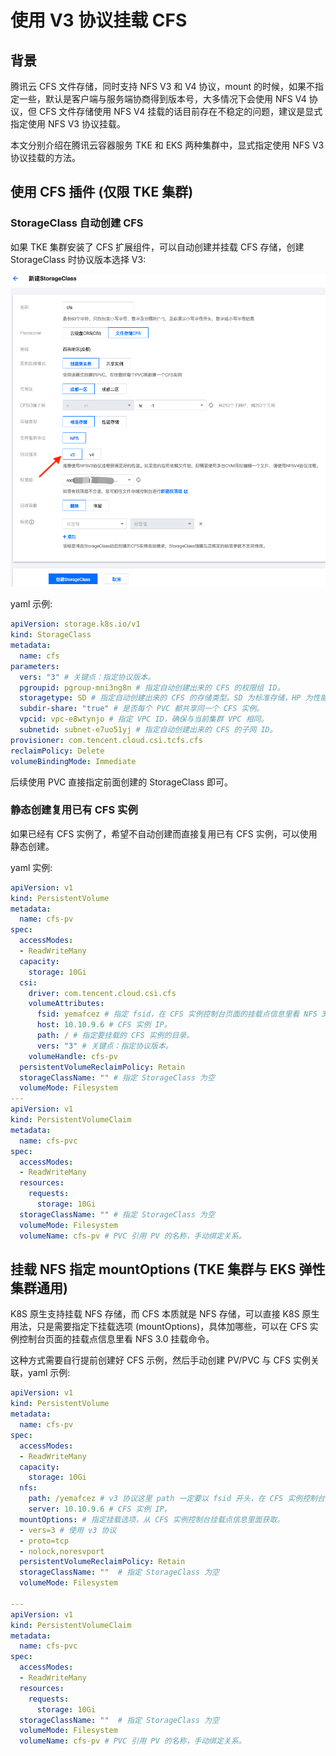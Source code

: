 # 使用 V3 协议挂载 CFS

## 背景

腾讯云 CFS 文件存储，同时支持 NFS V3 和 V4 协议，mount 的时候，如果不指定一些，默认是客户端与服务端协商得到版本号，大多情况下会使用 NFS V4 协议，但 CFS 文件存储使用 NFS V4 挂载的话目前存在不稳定的问题，建议是显式指定使用 NFS V3 协议挂载。

本文分别介绍在腾讯云容器服务 TKE 和 EKS 两种集群中，显式指定使用 NFS V3 协议挂载的方法。

## 使用 CFS 插件 (仅限 TKE 集群)

### StorageClass 自动创建 CFS

如果 TKE 集群安装了 CFS 扩展组件，可以自动创建并挂载 CFS 存储，创建 StorageClass 时协议版本选择 V3:

![](1.png)

yaml 示例:

```yaml
apiVersion: storage.k8s.io/v1
kind: StorageClass
metadata:
  name: cfs
parameters:
  vers: "3" # 关键点：指定协议版本。
  pgroupid: pgroup-mni3ng8n # 指定自动创建出来的 CFS 的权限组 ID。
  storagetype: SD # 指定自动创建出来的 CFS 的存储类型。SD 为标准存储，HP 为性能存储。
  subdir-share: "true" # 是否每个 PVC 都共享同一个 CFS 实例。
  vpcid: vpc-e8wtynjo # 指定 VPC ID，确保与当前集群 VPC 相同。
  subnetid: subnet-e7uo51yj # 指定自动创建出来的 CFS 的子网 ID。
provisioner: com.tencent.cloud.csi.tcfs.cfs
reclaimPolicy: Delete
volumeBindingMode: Immediate
```

后续使用 PVC 直接指定前面创建的 StorageClass 即可。

### 静态创建复用已有 CFS 实例

如果已经有 CFS 实例了，希望不自动创建而直接复用已有 CFS 实例，可以使用静态创建。

yaml 实例:

```yaml
apiVersion: v1
kind: PersistentVolume
metadata:
  name: cfs-pv
spec:
  accessModes:
  - ReadWriteMany
  capacity:
    storage: 10Gi
  csi:
    driver: com.tencent.cloud.csi.cfs
    volumeAttributes:
      fsid: yemafcez # 指定 fsid，在 CFS 实例控制台页面的挂载点信息里看 NFS 3.0 挂载命令，里面有 fsid。
      host: 10.10.9.6 # CFS 实例 IP。
      path: / # 指定要挂载的 CFS 实例的目录。
      vers: "3" # 关键点：指定协议版本。
    volumeHandle: cfs-pv
  persistentVolumeReclaimPolicy: Retain
  storageClassName: "" # 指定 StorageClass 为空
  volumeMode: Filesystem
---
apiVersion: v1
kind: PersistentVolumeClaim
metadata:
  name: cfs-pvc
spec:
  accessModes:
  - ReadWriteMany
  resources:
    requests:
      storage: 10Gi
  storageClassName: "" # 指定 StorageClass 为空
  volumeMode: Filesystem
  volumeName: cfs-pv # PVC 引用 PV 的名称，手动绑定关系。
```

## 挂载 NFS 指定 mountOptions (TKE 集群与 EKS 弹性集群通用)

K8S 原生支持挂载 NFS 存储，而 CFS 本质就是 NFS 存储，可以直接 K8S 原生用法，只是需要指定下挂载选项 (mountOptions)，具体加哪些，可以在 CFS 实例控制台页面的挂载点信息里看 NFS 3.0 挂载命令。

这种方式需要自行提前创建好 CFS 示例，然后手动创建 PV/PVC 与 CFS 实例关联，yaml 示例:

```yaml
apiVersion: v1
kind: PersistentVolume
metadata:
  name: cfs-pv
spec:
  accessModes:
  - ReadWriteMany
  capacity:
    storage: 10Gi
  nfs:
    path: /yemafcez # v3 协议这里 path 一定要以 fsid 开头，在 CFS 实例控制台页面的挂载点信息里看 NFS 3.0 挂载命令，里面有 fsid。
    server: 10.10.9.6 # CFS 实例 IP。
  mountOptions: # 指定挂载选项，从 CFS 实例控制台挂载点信息里面获取。
  - vers=3 # 使用 v3 协议
  - proto=tcp
  - nolock,noresvport
  persistentVolumeReclaimPolicy: Retain
  storageClassName: ""  # 指定 StorageClass 为空
  volumeMode: Filesystem

---
apiVersion: v1
kind: PersistentVolumeClaim
metadata:
  name: cfs-pvc
spec:
  accessModes:
  - ReadWriteMany
  resources:
    requests:
      storage: 10Gi
  storageClassName: ""  # 指定 StorageClass 为空
  volumeMode: Filesystem
  volumeName: cfs-pv # PVC 引用 PV 的名称，手动绑定关系。
```